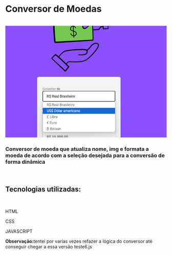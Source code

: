 <h1>Conversor de Moedas</h1>
<br>
<img src="assets/imgProjeto.png">
<h3>Conversor de moeda que atualiza nome, img e formata a moeda de acordo com a seleção desejada para a conversão de forma dinâmica</h3>
<br>
<H2>Tecnologias utilizadas:</H2>
<br>
<p>HTML</p>
<p>CSS</p>
<p>JAVASCRIPT</p>
<p><b>Observação:</b>tentei por varias vezes refazer a lógica do conversor até conseguir chegar a essa versão teste6.js</p>
